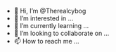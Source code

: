 - 👋 Hi, I’m @Therealcybog
- 👀 I’m interested in ...
- 🌱 I’m currently learning ...
- 💞️ I’m looking to collaborate on ...
- 📫 How to reach me ...

<!---
Therealcybog/Therealcybog is a ✨ special ✨ repository because its `README.md` (this file) appears on your GitHub profile.
You can click the Preview link to take a look at your changes.
--->
